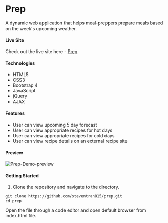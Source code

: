 # Prep
A dynamic web application that helps meal-preppers prepare meals based on the week's upcoming weather.

#### Live Site
Check out the live site here - [Prep](https://prep.steventrancodes.com)

#### Technologies
* HTML5
* CSS3
* Bootstrap 4
* JavaScript
* jQuery
* AJAX

#### Features
* User can view upcoming 5 day forecast
* User can view appropriate recipes for hot days
* User can view appropriate recipes for cold days
* User can view recipe details on an external recipe site

#### Preview
![Prep-Demo-preview](./images/prepDemo.gif)

#### Getting Started
1. Clone the repository and navigate to the directory.
```shell
git clone https://github.com/steventran815/prep.git
cd prep
```
Open the file through a code editor and open default browser from index.html file.
